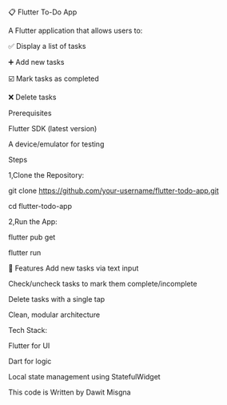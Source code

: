 📋 Flutter To-Do App


A Flutter application that allows users to:

✅ Display a list of tasks

➕ Add new tasks

☑️ Mark tasks as completed

❌ Delete tasks


Prerequisites

Flutter SDK (latest version)

A device/emulator for testing


Steps

1,Clone the Repository:

git clone https://github.com/your-username/flutter-todo-app.git

cd flutter-todo-app


2,Run the App:

flutter pub get

flutter run


🧱 Features
Add new tasks via text input

Check/uncheck tasks to mark them complete/incomplete

Delete tasks with a single tap

Clean, modular architecture



Tech Stack:

Flutter for UI

Dart for logic

Local state management using StatefulWidget



This code is Written by Dawit Misgna 

